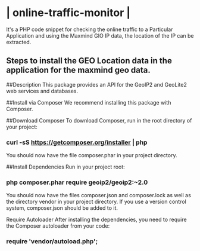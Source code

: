 # | online-traffic-monitor |
It's a PHP code snippet for checking the online traffic to a Particular Application and using the Maxmind GIO IP data, the location of the IP can be extracted.

## Steps to install the GEO Location data in the application for the maxmind geo data.

##Description
This package provides an API for the GeoIP2 and GeoLite2 web services and databases.

##Install via Composer
We recommend installing this package with Composer.

##Download Composer
To download Composer, run in the root directory of your project:

### curl -sS https://getcomposer.org/installer | php

You should now have the file composer.phar in your project directory.

##Install Dependencies
Run in your project root:

### php composer.phar require geoip2/geoip2:~2.0

You should now have the files composer.json and composer.lock as well as the directory vendor in your project directory. If you use a version control system, composer.json should be added to it.

Require Autoloader
After installing the dependencies, you need to require the Composer autoloader from your code:

### require 'vendor/autoload.php';
